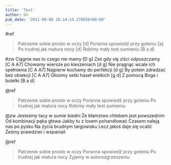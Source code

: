 ```yaml
---
title: 'Test'
author: DX
pub_date: '2011-08-08 16:14:14.270850+00:00'
---
```


#ref
>Patrzenie sobie prosto w oczy [d]
>Poranna spowiedź przy goleniu [a]
>Po trudnej jak matura nocy [d]
>Robimy mały test sumieniu [B a d]

#zw
Ciągnie nas to czego nie mamy [D g]
Zaś gdy się ziści odpuszczamy [C A A7]
Chowamy wiersze po kieszeniach [d g]
Nie pragnąc wcale ich spełnienia [C A A7]
Najpierw kochamy do perfekcji [d g]
By potem zdradzać bez obiekcji [C A A7]
Głosimy setki haseł wielkich [g d]
Z pomocą Boga i butelki [B a d]

@ref
>Patrzenie sobie prosto w oczy
>Poranna spowiedź przy goleniu
>Po trudnej jak matura nocy
>Robimy mały test sumieniu

@zw
Jesteśmy tacy w sumie biedni
Że kłamstwo chlebem jest powszednim
Od kombinacji pęka głowa
Jakby tu z losem pohandlować
Czasem naleją nas po pysku
Na życia brudnym targowisku
Lecz jakoś daje się ocalić
Żeśmy prawdziwi i wspaniali

@ref
>Patrzenie sobie prosto w oczy
>Poranna spowiedź przy goleniu
>Po trudnej jak matura nocy
>Żyjemy w autorozgrzeszeniu
